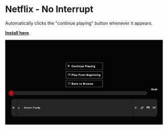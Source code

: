 # Netflix - No Interrupt

Automatically clicks the "continue playing" button whenever it appears.

**[Install here](https://github.com/a-hammer/userscripts/raw/master/Netflix_NoInterrupt/netflix_no-interrupt.user.js)**.

![](screenshot.jpg)
